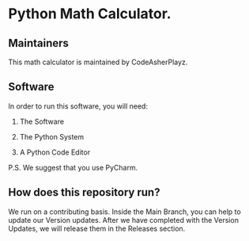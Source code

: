 # Python Math Calculator.

## Maintainers

This math calculator is maintained by CodeAsherPlayz.

## Software

In order to run this software, you will need:

1. The Software

2. The Python System

3. A Python Code Editor

P.S. We suggest that you use PyCharm.

## How does this repository run?

We run on a contributing basis. Inside the Main Branch, you can help to update our Version updates. After we have completed with the Version Updates, we will release them in the Releases section.

